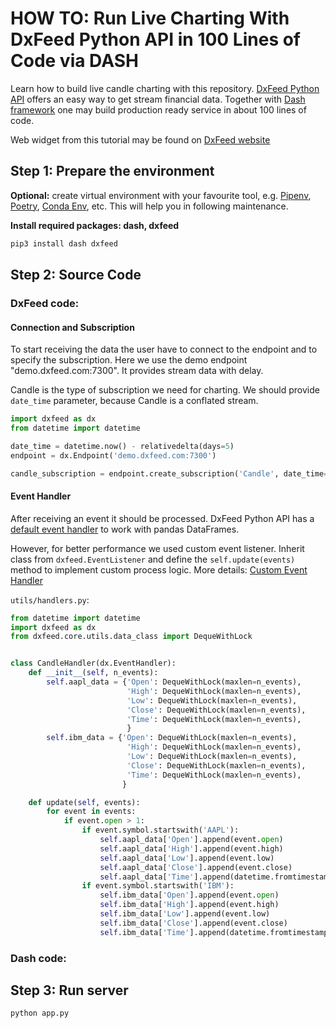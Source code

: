 # HOW TO: Run Live Charting With DxFeed Python API in 100 Lines of Code via DASH

Learn how to build live candle charting with this repository. 
[DxFeed Python API](https://dxfeed.readthedocs.io/en/latest/) offers an easy way to get stream financial data.
Together with [Dash framework](https://dash.plotly.com/) one may build production ready service in about 100 lines of
code.

Web widget from this tutorial may be found on [DxFeed website](dxfeed.com)

## Step 1: Prepare the environment

**Optional:** create virtual environment with your favourite tool, e.g.
 [Pipenv](https://pipenv-fork.readthedocs.io/en/latest/), [Poetry](https://python-poetry.org/docs/),
 [Conda Env](https://docs.conda.io/projects/conda/en/latest/user-guide/tasks/manage-environments.html), etc.
 This will help you in following maintenance.
 
**Install required packages: dash, dxfeed**

```bash
pip3 install dash dxfeed
```

## Step 2: Source Code

### DxFeed code:

#### Connection and Subscription

To start receiving the data the user have to connect to the endpoint and to specify the subscription.
Here we use the demo endpoint "demo.dxfeed.com:7300". It provides stream data with delay.

Candle is the type of subscription we need for charting. We should provide `date_time` parameter, because Candle
is a conflated stream.

```python
import dxfeed as dx
from datetime import datetime

date_time = datetime.now() - relativedelta(days=5)
endpoint = dx.Endpoint('demo.dxfeed.com:7300')

candle_subscription = endpoint.create_subscription('Candle', date_time=date_time)
``` 

#### Event Handler

After receiving an event it should be processed. DxFeed Python API has a 
[default event handler](https://dxfeed.readthedocs.io/en/latest/basic_usage.html) to work with
pandas DataFrames.

However, for better performance we used custom event listener. Inherit class from `dxfeed.EventListener` and 
define the `self.update(events)` method to implement custom process logic. More details: 
[Custom Event Handler](https://dxfeed.readthedocs.io/en/latest/custom_handler.html)

`utils/handlers.py`:
```python
from datetime import datetime
import dxfeed as dx
from dxfeed.core.utils.data_class import DequeWithLock


class CandleHandler(dx.EventHandler):
    def __init__(self, n_events):
        self.aapl_data = {'Open': DequeWithLock(maxlen=n_events),
                          'High': DequeWithLock(maxlen=n_events),
                          'Low': DequeWithLock(maxlen=n_events),
                          'Close': DequeWithLock(maxlen=n_events),
                          'Time': DequeWithLock(maxlen=n_events),
                          }
        self.ibm_data = {'Open': DequeWithLock(maxlen=n_events),
                          'High': DequeWithLock(maxlen=n_events),
                          'Low': DequeWithLock(maxlen=n_events),
                          'Close': DequeWithLock(maxlen=n_events),
                          'Time': DequeWithLock(maxlen=n_events),
                         }

    def update(self, events):
        for event in events:
            if event.open > 1:
                if event.symbol.startswith('AAPL'):
                    self.aapl_data['Open'].append(event.open)
                    self.aapl_data['High'].append(event.high)
                    self.aapl_data['Low'].append(event.low)
                    self.aapl_data['Close'].append(event.close)
                    self.aapl_data['Time'].append(datetime.fromtimestamp(event.time // 1000))  # Nanoseconds to microseconds
                if event.symbol.startswith('IBM'):
                    self.ibm_data['Open'].append(event.open)
                    self.ibm_data['High'].append(event.high)
                    self.ibm_data['Low'].append(event.low)
                    self.ibm_data['Close'].append(event.close)
                    self.ibm_data['Time'].append(datetime.fromtimestamp(event.time // 1000))
```

### Dash code:

## Step 3: Run server

```bash
python app.py
```

